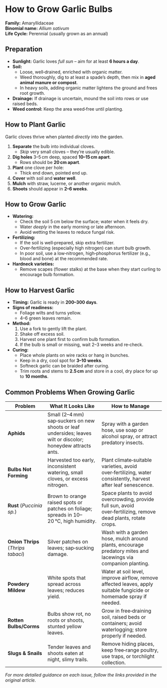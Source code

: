 # How to Grow Garlic Bulbs  

**Family:** Amaryllidaceae  
**Binomial name:** _Allium sativum_  
**Life Cycle:** Perennial (usually grown as an annual)

## Preparation  

- **Sunlight:** Garlic loves *full sun* – aim for at least **6 hours a day**.  
- **Soil:**  
  - Loose, well‑drained, enriched with organic matter.  
  - Weed thoroughly, dig to at least a spade’s depth, then mix in **aged animal manure or compost**.  
  - In heavy soils, adding organic matter lightens the ground and frees root growth.  
- **Drainage:** If drainage is uncertain, mound the soil into rows or use raised beds.  
- **Weed control:** Keep the area weed‑free until planting.

## How to Plant Garlic  

Garlic cloves thrive when planted *directly* into the garden.  

1. **Separate** the bulb into individual cloves.  
   - *Skip* very small cloves – they’re usually edible.  
2. **Dig holes** 3–5 cm deep, spaced **10–15 cm apart**.  
   - Rows should be **20 cm apart**.  
3. **Plant** one clove per hole:  
   - Thick end down, pointed end up.  
4. **Cover** with soil and **water well**.  
5. **Mulch** with straw, lucerne, or another organic mulch.  
6. **Shoots** should appear in **2–6 weeks**.

## How to Grow Garlic  

- **Watering:**  
  - Check the soil 5 cm below the surface; water when it feels dry.  
  - Water *deeply* in the early morning or late afternoon.  
  - Avoid wetting the leaves to reduce fungal risk.  
- **Fertilizing:**  
  - If the soil is well‑prepared, skip extra fertilizer.  
  - Over‑fertilizing (especially high nitrogen) can stunt bulb growth.  
  - In poor soil, use a low‑nitrogen, high‑phosphorus fertilizer (e.g., blood and bone) at the recommended rate.  
- **Hardneck varieties:**  
  - Remove scapes (flower stalks) at the base when they start curling to encourage bulb formation.

## How to Harvest Garlic  

- **Timing:** Garlic is ready in **200–300 days**.  
- **Signs of readiness:**  
  - Foliage wilts and turns yellow.  
  - 4–6 green leaves remain.  
- **Method:**  
  1. Use a fork to gently lift the plant.  
  2. Shake off excess soil.  
  3. Harvest one plant first to confirm bulb formation.  
  4. If the bulb is small or missing, wait 2–3 weeks and re‑check.  
- **Curing:**  
  - Place whole plants on wire racks or hang in bunches.  
  - Keep in a dry, cool spot for **3–10 weeks**.  
  - Softneck garlic can be braided after curing.  
  - Trim roots and stems to **2.5 cm** and store in a cool, dry place for up to **10 months**.

## Common Problems When Growing Garlic  

| Problem | What It Looks Like | How to Manage |
|---------|--------------------|---------------|
| **Aphids** | Small (2–4 mm) sap‑suckers on new shoots or leaf undersides; leaves wilt or discolor; honeydew attracts ants. | Spray with a garden hose, use soap or alcohol spray, or attract predatory insects. |
| **Bulbs Not Forming** | Harvested too early, inconsistent watering, small cloves, or excess nitrogen. | Plant climate‑suitable varieties, avoid over‑fertilizing, water consistently, harvest after leaf senescence. |
| **Rust** (_Puccinia sp._) | Brown to orange raised spots or patches on foliage; spreads in 10–20 °C, high humidity. | Space plants to avoid overcrowding, provide full sun, avoid over‑fertilizing, remove dead plants, rotate crops. |
| **Onion Thrips** (_Thrips tabaci_) | Silver patches on leaves; sap‑sucking damage. | Wash with a garden hose, mulch around plants, encourage predatory mites and lacewings via companion planting. |
| **Powdery Mildew** | White spots that spread across leaves; reduces yield. | Water at soil level, improve airflow, remove affected leaves, apply suitable fungicide or homemade spray if needed. |
| **Rotten Bulbs/Corms** | Bulbs show rot, no roots or shoots, stunted yellow leaves. | Grow in free‑draining soil, raised beds or containers; avoid waterlogging; store properly if needed. |
| **Slugs & Snails** | Tender leaves and shoots eaten at night, slimy trails. | Remove hiding places, keep free‑range poultry, use traps, or torchlight collection. |

*For more detailed guidance on each issue, follow the links provided in the original article.*
